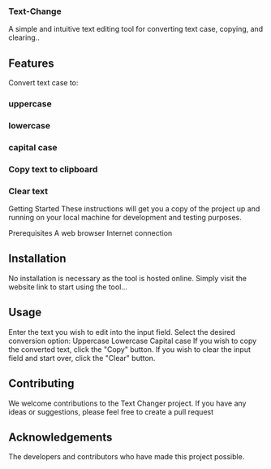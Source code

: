 
### Text-Change
A simple and intuitive text editing tool for converting text case, copying, and clearing..

## Features
Convert text case to:
### uppercase
### lowercase
### capital case
### Copy text to clipboard
### Clear text

Getting Started
These instructions will get you a copy of the project up and running on your local machine for development and testing purposes.

Prerequisites
A web browser
Internet connection
## Installation
No installation is necessary as the tool is hosted online. Simply visit the website link to start using the tool...

## Usage
Enter the text you wish to edit into the input field.
Select the desired conversion option:
Uppercase
Lowercase
Capital case
If you wish to copy the converted text, click the "Copy" button.
If you wish to clear the input field and start over, click the "Clear" button.
## Contributing
We welcome contributions to the Text Changer project. If you have any ideas or suggestions, please feel free to create a pull request


## Acknowledgements
The developers and contributors who have made this project possible.

